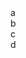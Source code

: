 <head>
    <link rel="stylesheet" href="./style.css" />
  <title>geoguessr</title>
</head>
<body>
  <div class="container">
    <div class="board" id="board">
      <div class="cell1" id="a" onclick="button('a')">a</div>
      <div class="cell1" id="b" onclick="button('b')">b</div>
      <div class="cell1" id="c" onclick="button('c')">c</div>
      <div class="cell1" id="d" onclick="button('d')">d</div>
      <div class="cell3" id="e" onclick="pin()"></div>
    </div>
    <div class="cell3" id="picture"></div>
  </div>
</body>
<script>
  avals = {
    "aa": [0,0],
    "ab": [702,0],
    "ac": [0,702],
    "ad": [702,702],
    "ba": [1404,0],
    "bb": [2106,0],
    "bc": [1404,702],
    "bd": [2106,702],
    "ca": [0,1404],
    "cb": [702,1404],
    "cc": [0,2106],
    "cd": [702,2106],
    "da": [1404,1404],
    "db": [2106,1404],
    "dc": [1404,2106],
    "dd": [2106,2106]
  }
  places = [
    ["stoneranch", "dc", 502, 344],
    ["watertower", "ba", 456, 501],
    ["koala", "dd", 22, 456],
    ["dnhsparking", "da", 167, 293]
  ]
  pid = "" // pin id
  locx = 0 // location x value
  locy = 0 //location y value
  locname = ""
    letters = ["a", "b", "c", "d"]
    function initialize() {
      i = 0
      while (i < 4) {
        val = "url('" + letters[i] + ".png')"
        document.getElementById(letters[i]).style.backgroundImage = val
        i += 1
      }
      //pick random place
      j = Math.floor(Math.random() * (places.length - 1));
      locname = places[j][0]
      lid = places[j][1]
      locx = places[j][2] + avals[lid][0]
      locy = places[j][3] + avals[lid][1]
      console.log(locname)
      console.log(lid)
      console.log(locx)
      console.log(locy)
    } 
    initialize()
    function button(id) {
        i = 0
        j = 0
        if (document.getElementById("a").innerHTML.length == 1) {
            while (i < 4) {
                document.getElementById(letters[i]).innerHTML = String(id) + letters[i]
                i += 1
            }
            while (j < 4) {
              document.getElementById(letters[j]).style.backgroundImage = "url('" + String(document.getElementById(letters[j]).innerHTML) + ".png')"
              console.log(document.getElementById(letters[j]).style.backgroundImage)
              j += 1
            }
        }
        else {
            x = document.getElementById(String(id)).innerHTML
            pid = x //pin id is set to smallest square division
            while (i < 4) {    
                document.getElementById(letters[i]).remove()
                i += 1
            }
            document.getElementById("e").className = "cell2"
            document.getElementById("e").style.backgroundImage = "url('r" + x + ".png')"
        }
    }
    function pin() {
        var eCell = document.getElementById("e");
        eCell.addEventListener("click", getPosition);
    }
    function getPosition(event) {
      var eCell = document.getElementById("e");
      var eRect = eCell.getBoundingClientRect();     
      var x = event.clientX - eRect.left;
      var y = event.clientY - eRect.top;
      diffx = Math.abs(locx - (x + avals[pid][0]))
      diffy = Math.abs(locy - (y + avals[pid][1]))
      dist = Math.sqrt((diffx ** 2) + (diffy ** 2)) * 1.589      
      console.log("distance: " + String(dist) + " meters")
    }
</script>

